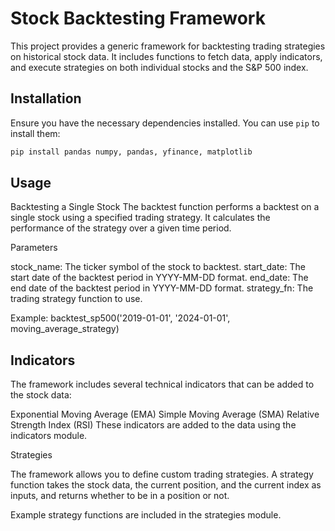 # Stock Backtesting Framework

This project provides a generic framework for backtesting trading strategies on historical stock data. It includes functions to fetch data, apply indicators, and execute strategies on both individual stocks and the S&P 500 index.

## Installation

Ensure you have the necessary dependencies installed. You can use `pip` to install them:

```sh
pip install pandas numpy, pandas, yfinance, matplotlib

```

## Usage

Backtesting a Single Stock
The backtest function performs a backtest on a single stock using a specified trading strategy. It calculates the performance of the strategy over a given time period.

Parameters

stock_name: The ticker symbol of the stock to backtest.
start_date: The start date of the backtest period in YYYY-MM-DD format.
end_date: The end date of the backtest period in YYYY-MM-DD format.
strategy_fn: The trading strategy function to use.

Example: backtest_sp500('2019-01-01', '2024-01-01', moving_average_strategy)

## Indicators

The framework includes several technical indicators that can be added to the stock data:

Exponential Moving Average (EMA)
Simple Moving Average (SMA)
Relative Strength Index (RSI)
These indicators are added to the data using the indicators module.

Strategies

The framework allows you to define custom trading strategies. A strategy function takes the stock data, the current position, and the current index as inputs, and returns whether to be in a position or not.

Example strategy functions are included in the strategies module.
